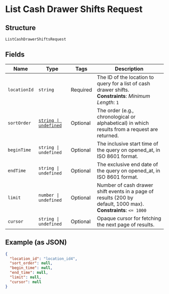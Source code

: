 
# List Cash Drawer Shifts Request

## Structure

`ListCashDrawerShiftsRequest`

## Fields

| Name | Type | Tags | Description |
|  --- | --- | --- | --- |
| `locationId` | `string` | Required | The ID of the location to query for a list of cash drawer shifts.<br>**Constraints**: *Minimum Length*: `1` |
| `sortOrder` | [`string \| undefined`](../../doc/models/sort-order.md) | Optional | The order (e.g., chronological or alphabetical) in which results from a request are returned. |
| `beginTime` | `string \| undefined` | Optional | The inclusive start time of the query on opened_at, in ISO 8601 format. |
| `endTime` | `string \| undefined` | Optional | The exclusive end date of the query on opened_at, in ISO 8601 format. |
| `limit` | `number \| undefined` | Optional | Number of cash drawer shift events in a page of results (200 by<br>default, 1000 max).<br>**Constraints**: `<= 1000` |
| `cursor` | `string \| undefined` | Optional | Opaque cursor for fetching the next page of results. |

## Example (as JSON)

```json
{
  "location_id": "location_id4",
  "sort_order": null,
  "begin_time": null,
  "end_time": null,
  "limit": null,
  "cursor": null
}
```

